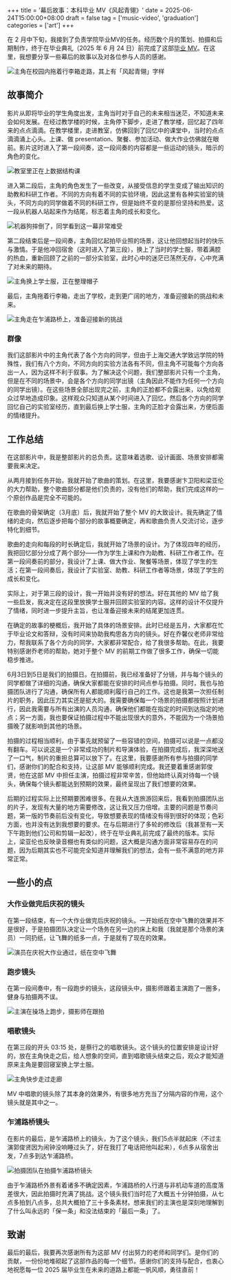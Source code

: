 +++
title = '幕后故事：本科毕业 MV《风起青翎》'
date = 2025-06-24T15:00:00+08:00
draft = false
tag = ['music-video', 'graduation']
categories = ['art']
+++

在 2 月中下旬，我接到了负责学院毕业MV的任务。经历数个月的策划、拍摄和后期制作，终于在毕业典礼（2025
年 6 月 24 日）前完成了这部[毕业 MV][mv-link]。在这里，我想要分享一些幕后的故事以及对各位参与人员的感谢。

[mv-link]: https://www.bilibili.com/video/BV15TKGzZE9R/

<!--more-->

![主角在校园内拖着行李箱走路，其上有「风起青翎」字样](cover.webp "MV 封面")

## 故事简介

影片从即将毕业的学生角度出发，主角当时对于自己的未来相当迷茫，不知道未来会如何发展。在经过教学楼的时候，主角停下脚步，走进了教学楼，回忆起了四年来的点点滴滴。在教学楼里，走进教室，仿佛回到了回忆中的课堂中，当时的点点滴滴涌上心头。上课、做
presentation、聚餐、参加活动、做大作业仿佛就在眼前。影片这时进入了第一段间奏，这一段间奏的内容都是一些运动的镜头，暗示的角色的变化。

![教室里正在上数据结构课](memory-of-taking-classes.webp "主角走进教室，开始回忆上课内容")

进入第二段后，主角的角色发生了一些改变，从接受信息的学生变成了输出知识的助教和科研工作者。不同的方向有着不同的实验环境，因此这里有各种实验室的镜头，不同方向的同学做着不同的科研工作，但是始终不变的是那份坚持和热爱。这一段从机器人站起来作为结尾，标志着主角的成长和变化。

![机器狗摔倒了，同学看到这一幕非常难受](failure-of-robot.webp "同学们在实验室调试机器狗")

第二段结束后是一段间奏，主角回忆起拍毕业照的场景，这让他回想起当时的快乐与激情。于是他冲回宿舍（这时进入了第三段），换上了当时的学士服，带着满腔的热血，重新回顾了之前的一部分实验室，此时心中的迷茫已荡然无存，心中充满了对未来的期待。

![主角换上学士服，正在整理帽子](putting-on-bachelor-dress.webp "主角换上学士服")

最后，主角拖着行李箱，走出了学校，走到更广阔的地方，准备迎接新的挑战和未来。

![主角走在乍浦路桥上，准备迎接新的挑战](walking-on-the-zupoo-road-bridge.webp "主角走在乍浦路桥上，看着黄浦江对岸的风景")

### 群像

我们这部影片中的主角代表了各个方向的同学，但由于上海交通大学致远学院的特殊性，我们有八个方向，不同方向的实验方法各有不同，但主角不可能每个方向各出一人，因为这样不利于叙事。为了解决这个问题，我们整部影片只有一个主角，但是在不同的场景中，会是各个方向的同学出镜（主角因此不能作为任何一个方向的同学出镜）。在这些场景全部出现完之前，主角的正脸都不会露出来，以免给观众过早地造成印象。这样观众只知道从某个时间进入了回忆，然后各个方向的同学回忆自己的实验室经历，直到最后换上学士服，主角的正脸才会露出来，方便后面的情绪提升。

## 工作总结

在这部影片中，我是整部影片的总负责。这意味着选歌、设计画面、场景安排都需要我来决定。

从两月接到任务开始，我就开始了歌曲的策划。在这里，我要感谢卞卫阳和梁亚伦的大力帮助，整个歌曲部分都是他们负责的，没有他们的帮助，我们完成这样的一个原创作品是完全不可能的。

在歌曲的骨架确定（3月底）后，我就开始了整个 MV
的大致设计。我先确定了情绪的走向，然后逐步把每个部分的故事概要确定，再和歌曲负责人交流讨论，逐步特化到细节。

歌曲的走向和每段的时长确定后，我就开始了场景的设计。为了体现四年的经历，我把回忆部分分成了两个部分——作为学生上课和作为助教、科研工作者工作。在第一段间奏前的部分，我设计了上课、做大作业、聚餐等场景，体现了学生的生活；在第一段间奏后，我设计了实验室、助教、科研工作者等场景，体现了学生的成长和变化。

实际上，对于第三段的设计，我一开始并没有好的想法。好在其他的 MV 给了我一些启发，我决定在这段里放换学士服并回顾实验室的内容。这样的设计不仅提升了情绪，同时进一步提升主旨，也让准备迎接未来的结尾更加连贯。

在确定的故事的梗概后，我开始了具体的场景安排。此时已经是五月，大家都在忙于毕业论文和答辩，没有时间来协助我构思各方向的镜头。好在乔馨仪老师非常给力，帮我联系了各个方向的同学，大家都非常配合，给了我很多帮助。在此，我要特别感谢乔老师的帮助，她对于整个 MV 的前期工作做了很多工作，确保一切能稳步推进。

6月3日到5日是我们的拍摄日。在拍摄前，我已经准备好了分镜，并与每个镜头的同学都做了详细的沟通，确保大家都能在安排的时间点参与拍摄。同时，我也与拍摄团队进行了沟通，确保所有人都能顺利履行自己的工作。这也是我第一次担任制片的职务，因此压力其实还是挺大的。我需要确保每一个场景的拍摄都按照计划进行，因此我需要与所有出演的人员沟通，确保他们都能在指定的时间到达指定的地点；另一方面，我也要保证拍摄过程中不能出现很大的意外，不能因为一个场景拍摄晚了就影响到其他的场景。

拍摄的过程相当顺利，由于事先就预留了一些容错的空间，拍摄可以说是一点都没有翻车。可以说这是一个非常成功的制片和导演体验，在拍摄完成后，我深深地送了一口气，制片的重担总算可以放下了。在这里，我要感谢所有参与拍摄的同学们，感谢你们的配合和支持，让这部 MV 能够顺利完成。我还要着重感谢郭俊贤，他在这部 MV 中担任主演，拍摄过程非常辛苦，但他始终认真对待每一个镜头，确保每个镜头都能达到预期的效果，最终呈现出了我们想要的效果。

后期的过程实际上比预期要困难很多。在我从大连旅游回来后，我看到拍摄团队出的片子，发现有大量的地方需要修改，这让我又压力倍增。主要的问题是节奏问题，第一版的节奏前后没有变化，导致想要表现的情绪没有得到很好的体现；色彩方面，也并没有达到我想要的要求。在与后期进行了多轮的修改后（我甚至有一天下午跑到他们公司和剪辑一起改），终于在毕业典礼前完成了最终的版本。实际上，梁亚伦也反映录音棚也有类似的问题，这大概是沟通方面非常容易存在的问题，因为后期其实也不可能完全知道并理解我们的想法，会有一些不满意的地方非常正常。

## 一些小的点

### 大作业做完后庆祝的镜头

在第一段结束，有一个大作业做完后庆祝的镜头。一开始纸在空中飞舞的效果并不是很好，于是拍摄团队决定让一个场务在另一边的床上和我（我就是那个场景的演员）一同扔纸，让飞舞的纸多一点，于是就有了现在的效果。

![演员在庆祝大作业通过，纸在空中飞舞](assignment-cheers.webp "大作业做完后庆祝的镜头")

### 跑步镜头

在第一段间奏中，有一段跑步的镜头，这段镜头中，摄影师跟着主演跑了一圈多，健身与拍摄两不误。

![主演在操场上跑步，摄影师在跟拍](actor-running.webp "演员在操场上跑步")

### 唱歌镜头

在第三段的开头 03:15 处，是蔡行之的唱歌镜头。这个镜头的位置安排是设计好的，放在主角快走之后，给人想象的空间，直到唱歌镜头结束之后，观众才能知道原来主角是要回寝室换上学士服。

![主角快步走过走廊](actor-walking-fast.webp "主角快步走过")

MV 中唱歌的镜头除了其本身的效果外，有很多地方充当了分隔内容的作用，这个镜头就是其中之一。

### 乍浦路桥镜头

在影片的最后，是乍浦路桥上的镜头，为了这个镜头，我们5点半就起床（不过主演郭俊贤因为闹钟没响睡过头了，好在我打了电话把他叫起来），6点多从宿舍出发，7点多到达乍浦路桥。

![拍摄团队在拍摄乍浦路桥镜头](zuppo-road-bridge-scene.webp "拍摄乍浦路桥镜头剧照")

由于乍浦路桥外景有着诸多不确定因素，乍浦路桥的人行道与非机动车道的高度落差很大，因此拍摄时充满了挑战。这个镜头我们当时花了大概五十分钟拍摄，从七点多拍到八点多，总共大概拍了三十多条素材。想来我们的主演也是深刻地理解到了什么叫永远的「保一条」和没法结束的「最后一条」了。

## 致谢

最后的最后，我要再次感谢所有为这部 MV 付出努力的老师和同学们。是你们的贡献，一份份地堆砌起了这部作品的每一个细节。感谢你们的支持与配合，也衷心地祝愿每一位 2025 届毕业生在未来的道路上都能一帆风顺，勇往直前！
